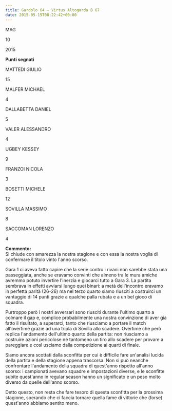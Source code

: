 ```yaml
---
title: Gardolo 64 – Virtus Altogarda B 67
date: 2015-05-15T08:22:42+00:00
---
```

MAG

10

2015

**Punti segnati**

MATTEDI GIULIO

15

MALFER MICHAEL

4

DALLABETTA DANIEL

5

VALER ALESSANDRO

4

UGBEY KESSEY

9

FRANZOI NICOLA

3

BOSETTI MICHELE

12

SOVILLA MASSIMO

8

SACCOMAN LORENZO

4

**Commento:**  
Si chiude con amarezza la nostra stagione e con essa la nostra voglia di confermare il titolo vinto l'anno scorso.

Gara 1 ci aveva fatto capire che la serie contro i rivani non sarebbe stata una passeggiata, anche se eravamo convinti che almeno tra le mura amiche avremmo potuto invertire l'inerzia e giocarci tutto a Gara 3. La partita sembrava in effetti avviarsi lungo quei binari: a metà dell'incontro eravamo in perfetta parità (26-26) ma nel terzo quarto siamo riusciti a costruirci un vantaggio di 14 punti grazie a qualche palla rubata e a un bel gioco di squadra.

Purtroppo però i nostri avversari sono riusciti durante l'ultimo quarto a colmare il gap e, complice probabilmente una nostra convinzione di aver già fatto il risultato, a superarci, tanto che riusciamo a portare il match all'overtime grazie ad una tripla di Sovilla allo scadere. Overtime che però replica l'andamento dell'ultimo quarto della partita: non riusciamo a costruire azioni pericolose né tantomeno un tiro allo scadere per provare a pareggiare e così usciamo dalla competizione ai quarti di finale.

Siamo ancora scottati dalla sconfitta per cui è difficile fare un'analisi lucida della partita e della stagione appena trascorsa. Non si può neanche confrontare l'andamento della squadra di quest'anno rispetto all'anno scorso: i campionati avevano squadre e impostazioni diverse, e le sconfitte subite quest'anno in regular season hanno un significato e un peso molto diverso da quelle dell'anno scorso.

Detto questo, non resta che fare tesoro di questa sconfitta per la prossima stagione, sperando che ci faccia tornare quella fame di vittorie che (forse) quest'anno abbiamo sentito meno.